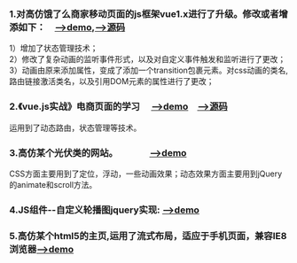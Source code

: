 ### 1.对高仿饿了么商家移动页面的js框架vue1.x进行了升级。修改或者增添如下：　[-->demo](https://cangsayi.github.io/eleme/),[-->源码](https://github.com/cangsayi/imitate-project/tree/master/vue2.x-eleme)
1）增加了状态管理技术；</br>
2）修改了复杂动画的监听事件形式，以及对自定义事件触发和监听进行了更改；</br>
3）动画由原来添加属性，变成了添加一个transition包裹元素。对css动画的类名,路由链接激活类名，以及引用DOM元素的属性进行了更改；</br>
### 2.《vue.js实战》电商页面的学习 　[-->demo](https://cangsayi.github.io/shopping.html)　[-->源码](https://github.com/cangsayi/imitate-project/tree/master/vue2.x-shopping)
运用到了动态路由，状态管理等技术。
### 3.高仿某个光伏类的网站。　　　　[-->demo](https://cangsayi.github.io/imitate-project/jquery-pv/)
CSS方面主要用到了定位，浮动，一些动画效果；动态效果方面主要用到jQuery的animate和scroll方法。
### 4.JS组件--自定义轮播图jquery实现:		[-->demo](https://cangsayi.github.io/imitate-project/js-components/lunbotu/)
### 5.高仿某个html5的主页,运用了流式布局，适应于手机页面，兼容IE8浏览器[-->demo](https://cangsayi.github.io/imitate-project/first-static)

